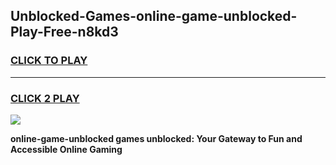 
## Unblocked-Games-online-game-unblocked-Play-Free-n8kd3
<h3>
<a href="https://premium76.site?title=online-game-unblocked&ref=19M">CLICK TO PLAY</a></h3>
<hr>

<h3>
<a href="https://premium76.site?title=online-game-unblocked&ref=19M">CLICK 2 PLAY</a>
  
</h3>

<a href="https://premium76.site?title=online-game-unblocked&ref=19M"><img src="https://clearcache.store/games.png"></a>


**online-game-unblocked games unblocked: Your Gateway to Fun and Accessible Online Gaming**
